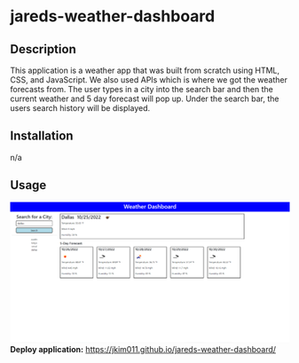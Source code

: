 # jareds-weather-dashboard

## Description 

This application is a weather app that was built from scratch using HTML, CSS, and JavaScript. We also used APIs which is where we got the weather forecasts from. The user types in a city into the search bar and then the current weather and 5 day forecast will pop up. Under the search bar, the users search history will be displayed.

## Installation 

n/a

## Usage 

![](./assets/module6hw.PNG) <br>
**Deploy application:** https://jkim011.github.io/jareds-weather-dashboard/
